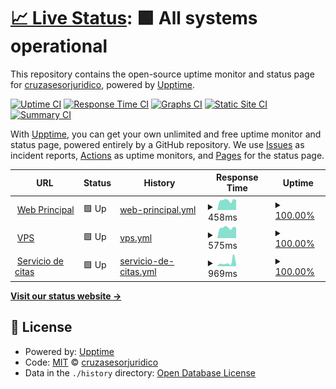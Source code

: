 # [📈 Live Status](https://estado.cruzasesorjuridico.com): <!--live status--> **🟩 All systems operational**

This repository contains the open-source uptime monitor and status page for [cruzasesorjuridico](https://estado.cruzasesorjuridico.com), powered by [Upptime](https://github.com/upptime/upptime).

[![Uptime CI](https://github.com/cruzasesorjuridico/estado/workflows/Uptime%20CI/badge.svg)](https://github.com/cruzasesorjuridico/estado/actions?query=workflow%3A%22Uptime+CI%22)
[![Response Time CI](https://github.com/cruzasesorjuridico/estado/workflows/Response%20Time%20CI/badge.svg)](https://github.com/cruzasesorjuridico/estado/actions?query=workflow%3A%22Response+Time+CI%22)
[![Graphs CI](https://github.com/cruzasesorjuridico/estado/workflows/Graphs%20CI/badge.svg)](https://github.com/cruzasesorjuridico/estado/actions?query=workflow%3A%22Graphs+CI%22)
[![Static Site CI](https://github.com/cruzasesorjuridico/estado/workflows/Static%20Site%20CI/badge.svg)](https://github.com/cruzasesorjuridico/estado/actions?query=workflow%3A%22Static+Site+CI%22)
[![Summary CI](https://github.com/cruzasesorjuridico/estado/workflows/Summary%20CI/badge.svg)](https://github.com/cruzasesorjuridico/estado/actions?query=workflow%3A%22Summary+CI%22)

With [Upptime](https://upptime.js.org), you can get your own unlimited and free uptime monitor and status page, powered entirely by a GitHub repository. We use [Issues](https://github.com/cruzasesorjuridico/estado/issues) as incident reports, [Actions](https://github.com/cruzasesorjuridico/estado/actions) as uptime monitors, and [Pages](https://estado.cruzasesorjuridico.com) for the status page.

<!--start: status pages-->
<!-- This summary is generated by Upptime (https://github.com/upptime/upptime) -->
<!-- Do not edit this manually, your changes will be overwritten -->
<!-- prettier-ignore -->
| URL | Status | History | Response Time | Uptime |
| --- | ------ | ------- | ------------- | ------ |
| <img alt="" src="https://icons.duckduckgo.com/ip3/cruzasesorjuridico.com.ico" height="13"> [Web Principal](https://cruzasesorjuridico.com) | 🟩 Up | [web-principal.yml](https://github.com/cruzasesorjuridico/estado/commits/HEAD/history/web-principal.yml) | <details><summary><img alt="Response time graph" src="./graphs/web-principal/response-time-week.png" height="20"> 458ms</summary><br><a href="https://estado.cruzasesorjuridico.com/history/web-principal"><img alt="Response time 465" src="https://img.shields.io/endpoint?url=https%3A%2F%2Fraw.githubusercontent.com%2Fcruzasesorjuridico%2Festado%2FHEAD%2Fapi%2Fweb-principal%2Fresponse-time.json"></a><br><a href="https://estado.cruzasesorjuridico.com/history/web-principal"><img alt="24-hour response time 469" src="https://img.shields.io/endpoint?url=https%3A%2F%2Fraw.githubusercontent.com%2Fcruzasesorjuridico%2Festado%2FHEAD%2Fapi%2Fweb-principal%2Fresponse-time-day.json"></a><br><a href="https://estado.cruzasesorjuridico.com/history/web-principal"><img alt="7-day response time 458" src="https://img.shields.io/endpoint?url=https%3A%2F%2Fraw.githubusercontent.com%2Fcruzasesorjuridico%2Festado%2FHEAD%2Fapi%2Fweb-principal%2Fresponse-time-week.json"></a><br><a href="https://estado.cruzasesorjuridico.com/history/web-principal"><img alt="30-day response time 529" src="https://img.shields.io/endpoint?url=https%3A%2F%2Fraw.githubusercontent.com%2Fcruzasesorjuridico%2Festado%2FHEAD%2Fapi%2Fweb-principal%2Fresponse-time-month.json"></a><br><a href="https://estado.cruzasesorjuridico.com/history/web-principal"><img alt="1-year response time 465" src="https://img.shields.io/endpoint?url=https%3A%2F%2Fraw.githubusercontent.com%2Fcruzasesorjuridico%2Festado%2FHEAD%2Fapi%2Fweb-principal%2Fresponse-time-year.json"></a></details> | <details><summary><a href="https://estado.cruzasesorjuridico.com/history/web-principal">100.00%</a></summary><a href="https://estado.cruzasesorjuridico.com/history/web-principal"><img alt="All-time uptime 99.92%" src="https://img.shields.io/endpoint?url=https%3A%2F%2Fraw.githubusercontent.com%2Fcruzasesorjuridico%2Festado%2FHEAD%2Fapi%2Fweb-principal%2Fuptime.json"></a><br><a href="https://estado.cruzasesorjuridico.com/history/web-principal"><img alt="24-hour uptime 100.00%" src="https://img.shields.io/endpoint?url=https%3A%2F%2Fraw.githubusercontent.com%2Fcruzasesorjuridico%2Festado%2FHEAD%2Fapi%2Fweb-principal%2Fuptime-day.json"></a><br><a href="https://estado.cruzasesorjuridico.com/history/web-principal"><img alt="7-day uptime 100.00%" src="https://img.shields.io/endpoint?url=https%3A%2F%2Fraw.githubusercontent.com%2Fcruzasesorjuridico%2Festado%2FHEAD%2Fapi%2Fweb-principal%2Fuptime-week.json"></a><br><a href="https://estado.cruzasesorjuridico.com/history/web-principal"><img alt="30-day uptime 100.00%" src="https://img.shields.io/endpoint?url=https%3A%2F%2Fraw.githubusercontent.com%2Fcruzasesorjuridico%2Festado%2FHEAD%2Fapi%2Fweb-principal%2Fuptime-month.json"></a><br><a href="https://estado.cruzasesorjuridico.com/history/web-principal"><img alt="1-year uptime 99.92%" src="https://img.shields.io/endpoint?url=https%3A%2F%2Fraw.githubusercontent.com%2Fcruzasesorjuridico%2Festado%2FHEAD%2Fapi%2Fweb-principal%2Fuptime-year.json"></a></details>
| <img alt="" src="https://icons.duckduckgo.com/ip3/vps.cruzasesorjuridico.com.ico" height="13"> [VPS](https://vps.cruzasesorjuridico.com) | 🟩 Up | [vps.yml](https://github.com/cruzasesorjuridico/estado/commits/HEAD/history/vps.yml) | <details><summary><img alt="Response time graph" src="./graphs/vps/response-time-week.png" height="20"> 575ms</summary><br><a href="https://estado.cruzasesorjuridico.com/history/vps"><img alt="Response time 570" src="https://img.shields.io/endpoint?url=https%3A%2F%2Fraw.githubusercontent.com%2Fcruzasesorjuridico%2Festado%2FHEAD%2Fapi%2Fvps%2Fresponse-time.json"></a><br><a href="https://estado.cruzasesorjuridico.com/history/vps"><img alt="24-hour response time 579" src="https://img.shields.io/endpoint?url=https%3A%2F%2Fraw.githubusercontent.com%2Fcruzasesorjuridico%2Festado%2FHEAD%2Fapi%2Fvps%2Fresponse-time-day.json"></a><br><a href="https://estado.cruzasesorjuridico.com/history/vps"><img alt="7-day response time 575" src="https://img.shields.io/endpoint?url=https%3A%2F%2Fraw.githubusercontent.com%2Fcruzasesorjuridico%2Festado%2FHEAD%2Fapi%2Fvps%2Fresponse-time-week.json"></a><br><a href="https://estado.cruzasesorjuridico.com/history/vps"><img alt="30-day response time 591" src="https://img.shields.io/endpoint?url=https%3A%2F%2Fraw.githubusercontent.com%2Fcruzasesorjuridico%2Festado%2FHEAD%2Fapi%2Fvps%2Fresponse-time-month.json"></a><br><a href="https://estado.cruzasesorjuridico.com/history/vps"><img alt="1-year response time 570" src="https://img.shields.io/endpoint?url=https%3A%2F%2Fraw.githubusercontent.com%2Fcruzasesorjuridico%2Festado%2FHEAD%2Fapi%2Fvps%2Fresponse-time-year.json"></a></details> | <details><summary><a href="https://estado.cruzasesorjuridico.com/history/vps">100.00%</a></summary><a href="https://estado.cruzasesorjuridico.com/history/vps"><img alt="All-time uptime 97.36%" src="https://img.shields.io/endpoint?url=https%3A%2F%2Fraw.githubusercontent.com%2Fcruzasesorjuridico%2Festado%2FHEAD%2Fapi%2Fvps%2Fuptime.json"></a><br><a href="https://estado.cruzasesorjuridico.com/history/vps"><img alt="24-hour uptime 100.00%" src="https://img.shields.io/endpoint?url=https%3A%2F%2Fraw.githubusercontent.com%2Fcruzasesorjuridico%2Festado%2FHEAD%2Fapi%2Fvps%2Fuptime-day.json"></a><br><a href="https://estado.cruzasesorjuridico.com/history/vps"><img alt="7-day uptime 100.00%" src="https://img.shields.io/endpoint?url=https%3A%2F%2Fraw.githubusercontent.com%2Fcruzasesorjuridico%2Festado%2FHEAD%2Fapi%2Fvps%2Fuptime-week.json"></a><br><a href="https://estado.cruzasesorjuridico.com/history/vps"><img alt="30-day uptime 100.00%" src="https://img.shields.io/endpoint?url=https%3A%2F%2Fraw.githubusercontent.com%2Fcruzasesorjuridico%2Festado%2FHEAD%2Fapi%2Fvps%2Fuptime-month.json"></a><br><a href="https://estado.cruzasesorjuridico.com/history/vps"><img alt="1-year uptime 97.36%" src="https://img.shields.io/endpoint?url=https%3A%2F%2Fraw.githubusercontent.com%2Fcruzasesorjuridico%2Festado%2FHEAD%2Fapi%2Fvps%2Fuptime-year.json"></a></details>
| <img alt="" src="https://icons.duckduckgo.com/ip3/book.cruzasesorjuridico.com.ico" height="13"> [Servicio de citas](https://book.cruzasesorjuridico.com) | 🟩 Up | [servicio-de-citas.yml](https://github.com/cruzasesorjuridico/estado/commits/HEAD/history/servicio-de-citas.yml) | <details><summary><img alt="Response time graph" src="./graphs/servicio-de-citas/response-time-week.png" height="20"> 969ms</summary><br><a href="https://estado.cruzasesorjuridico.com/history/servicio-de-citas"><img alt="Response time 1095" src="https://img.shields.io/endpoint?url=https%3A%2F%2Fraw.githubusercontent.com%2Fcruzasesorjuridico%2Festado%2FHEAD%2Fapi%2Fservicio-de-citas%2Fresponse-time.json"></a><br><a href="https://estado.cruzasesorjuridico.com/history/servicio-de-citas"><img alt="24-hour response time 570" src="https://img.shields.io/endpoint?url=https%3A%2F%2Fraw.githubusercontent.com%2Fcruzasesorjuridico%2Festado%2FHEAD%2Fapi%2Fservicio-de-citas%2Fresponse-time-day.json"></a><br><a href="https://estado.cruzasesorjuridico.com/history/servicio-de-citas"><img alt="7-day response time 969" src="https://img.shields.io/endpoint?url=https%3A%2F%2Fraw.githubusercontent.com%2Fcruzasesorjuridico%2Festado%2FHEAD%2Fapi%2Fservicio-de-citas%2Fresponse-time-week.json"></a><br><a href="https://estado.cruzasesorjuridico.com/history/servicio-de-citas"><img alt="30-day response time 806" src="https://img.shields.io/endpoint?url=https%3A%2F%2Fraw.githubusercontent.com%2Fcruzasesorjuridico%2Festado%2FHEAD%2Fapi%2Fservicio-de-citas%2Fresponse-time-month.json"></a><br><a href="https://estado.cruzasesorjuridico.com/history/servicio-de-citas"><img alt="1-year response time 1095" src="https://img.shields.io/endpoint?url=https%3A%2F%2Fraw.githubusercontent.com%2Fcruzasesorjuridico%2Festado%2FHEAD%2Fapi%2Fservicio-de-citas%2Fresponse-time-year.json"></a></details> | <details><summary><a href="https://estado.cruzasesorjuridico.com/history/servicio-de-citas">100.00%</a></summary><a href="https://estado.cruzasesorjuridico.com/history/servicio-de-citas"><img alt="All-time uptime 99.49%" src="https://img.shields.io/endpoint?url=https%3A%2F%2Fraw.githubusercontent.com%2Fcruzasesorjuridico%2Festado%2FHEAD%2Fapi%2Fservicio-de-citas%2Fuptime.json"></a><br><a href="https://estado.cruzasesorjuridico.com/history/servicio-de-citas"><img alt="24-hour uptime 100.00%" src="https://img.shields.io/endpoint?url=https%3A%2F%2Fraw.githubusercontent.com%2Fcruzasesorjuridico%2Festado%2FHEAD%2Fapi%2Fservicio-de-citas%2Fuptime-day.json"></a><br><a href="https://estado.cruzasesorjuridico.com/history/servicio-de-citas"><img alt="7-day uptime 100.00%" src="https://img.shields.io/endpoint?url=https%3A%2F%2Fraw.githubusercontent.com%2Fcruzasesorjuridico%2Festado%2FHEAD%2Fapi%2Fservicio-de-citas%2Fuptime-week.json"></a><br><a href="https://estado.cruzasesorjuridico.com/history/servicio-de-citas"><img alt="30-day uptime 99.65%" src="https://img.shields.io/endpoint?url=https%3A%2F%2Fraw.githubusercontent.com%2Fcruzasesorjuridico%2Festado%2FHEAD%2Fapi%2Fservicio-de-citas%2Fuptime-month.json"></a><br><a href="https://estado.cruzasesorjuridico.com/history/servicio-de-citas"><img alt="1-year uptime 99.49%" src="https://img.shields.io/endpoint?url=https%3A%2F%2Fraw.githubusercontent.com%2Fcruzasesorjuridico%2Festado%2FHEAD%2Fapi%2Fservicio-de-citas%2Fuptime-year.json"></a></details>

<!--end: status pages-->

[**Visit our status website →**](https://estado.cruzasesorjuridico.com)

## 📄 License

- Powered by: [Upptime](https://github.com/upptime/upptime)
- Code: [MIT](./LICENSE) © [cruzasesorjuridico](https://estado.cruzasesorjuridico.com)
- Data in the `./history` directory: [Open Database License](https://opendatacommons.org/licenses/odbl/1-0/)

